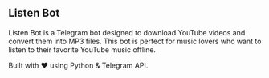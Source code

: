 ## Listen Bot
Listen Bot is a Telegram bot designed to download YouTube videos and convert them into MP3 files. This bot is perfect for music lovers who want to listen to their favorite YouTube music offline.

Built with ❤️ using Python & Telegram API.
